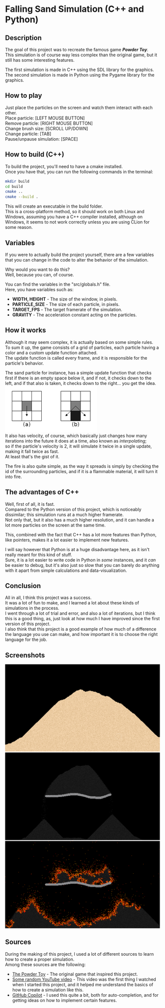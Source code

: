 # Falling Sand Simulation (C++ and Python)

## Description
The goal of this project was to recreate the famous game **_Powder Toy_**. <br>
This simulation is of course way less complex than the original game, but it still has some interesting features. <br>

The first simulation is made in C++ using the SDL library for the graphics. <br>
The second simulation is made in Python using the Pygame library for the graphics. <br>

## How to play
Just place the particles on the screen and watch them interact with each other. <br>
Place particle: [LEFT MOUSE BUTTON] <br>
Remove particle: [RIGHT MOUSE BUTTON] <br>
Change brush size: [SCROLL UP/DOWN] <br>
Change particle: [TAB] <br>
Pause/unpause simulation: [SPACE]

## How to build (C++)
To build the project, you'll need to have a cmake installed. <br>
Once you have that, you can run the following commands in the terminal: <br>
```bash
mkdir build
cd build
cmake ..
cmake --build .
```
This will create an executable in the build folder. <br>
This is a cross-platform method, so it should work on both Linux and Windows, assuming you have a C++ compiler installed,
although on Windows, it seems to not work correctly unless you are using CLion for some reason.

## Variables
If you were to actually build the project yourself, there are a few variables that you can change in the code to alter the behavior of the simulation. <br>

Why would you want to do this? <br>
Well, because you can, of course. <br>

You can find the variables in the "src/globals.h" file. <br>
Here, you have variables such as:
- **WIDTH, HEIGHT** - The size of the window, in pixels.
- **PARTICLE_SIZE** - The size of each particle, in pixels.
- **TARGET_FPS** - The target framerate of the simulation.
- **GRAVITY** - The acceleration constant acting on the particles.

## How it works
Although it may seem complex, it is actually based on some simple rules. <br>
To sum it up, the game consists of a grid of particles, each particle having a color and a custom update function attached. <br>
The update function is called every frame, and it is responsible for the particle's behavior. <br>

The sand particle for instance, has a simple update function that checks first if there is an empty space below it, and if not, it checks down to the left, and if that also is taken, it checks down to the right... you get the idea. <br>
![Sand logic](.resources/sand-rules.png) <br>
It also has velocity, of course, which basically just changes how many iterations into the future it does at a time, also known as _interpolating_; <br>
so if the particle's velocity is 2, it will simulate it twice in a single update, making it fall twice as fast. <br>
At least that's the gist of it.

The fire is also quite simple, as the way it spreads is simply by checking the id of the surrounding particles, and if it is a flammable material, it will turn it into fire.

## The advantages of C++
Well, first of all, it is fast. <br>
Compared to the Python version of this project, which is noticeably dissimilar; this simulation runs at a much higher framerate. <br>
Not only that, but it also has a much higher resolution, and it can handle a lot more particles on the screen at the same time. <br>

This, combined with the fact that C++ has a lot more features than Python, like pointers, makes it a lot easier to implement new features. <br>

I will say however that Python is at a huge disadvantage here, as it isn't really meant for this kind of stuff. <br>
Sure, it is a lot easier to write code in Python in _some_ instances, and it _can_ be easier to debug, but it's also just so slow that you can barely do anything with it apart from simple calculations and data-visualization. <br>

## Conclusion
All in all, I think this project was a success. <br>
It was a lot of fun to make, and I learned a lot about these kinds of simulations in the process. <br>
I went through a lot of trial and error, and also a lot of iterations, but I think this is a good thing, as, just look at how much I have improved since the first version of this project. <br>
I also think that this project is a good example of how much of a difference the language you use can make, and how important it is to choose the right language for the job. <br>

## Screenshots
![Screenshot 1](screenshots/sand.png)
![Screenshot 1](screenshots/gunpowder.png)
![Screenshot 1](screenshots/fire.png)

## Sources
During the making of this project, I used a lot of different sources to learn how to create a proper simulation. <br>
Among these sources are the following: <br>
- [The Powder Toy](https://powdertoy.co.uk/) - The original game that inspired this project.
- [Some random YouTube video](https://www.youtube.com/watch?v=VLZjd_Y1gJ8) - This video was the first thing I watched when I started this project, and it helped me understand the basics of how to create a simulation like this.
- [GitHub Copilot](https://copilot.github.com/) - I used this quite a bit, both for auto-completion, and for getting ideas on how to implement certain features.
